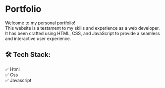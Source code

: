 # Portfolio 
Welcome to my personal portfolio!<br>
This website is a testament to my skills and experience as a web developer. <br>
It has been crafted using HTML, CSS, and JavaScript to provide a seamless and interactive user experience.

## 🛠 Tech Stack: 
✅ Html <br>
✅ Css  <br>
✅ Javascript  <br>
